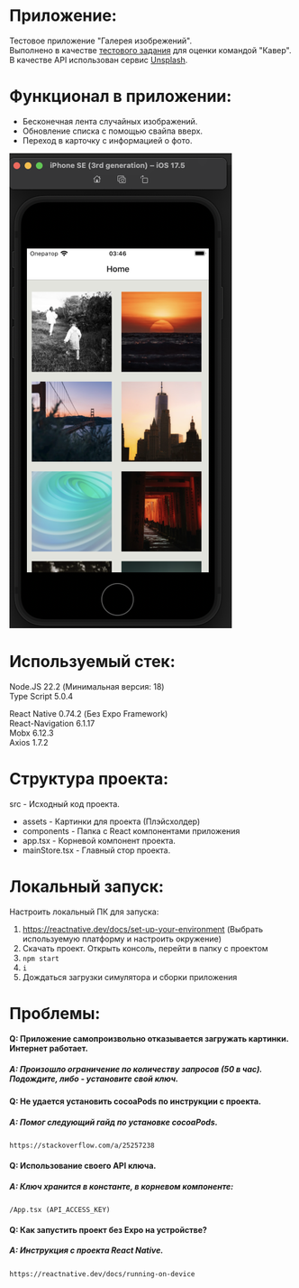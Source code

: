 # Приложение:
Тестовое приложение "Галерея изобрежений".  
Выполнено в качестве [тестового задания](Test.md) для оценки командой "Кавер".  
В качестве API использован сервис [Unsplash](https://unsplash.com/).  
# Функционал в приложении:
- Бесконечная лента случайных изображений.
- Обновление списка с помощью свайпа вверх.
- Переход в карточку с информацией о фото.

![Фото интерфейса приложения](example.png "Home")

# Используемый стек:
Node.JS 22.2 (Минимальная версия: 18)  
Type Script 5.0.4  

React Native 0.74.2  (Без Expo Framework)  
React-Navigation 6.1.17  
Mobx 6.12.3  
Axios 1.7.2  

# Структура проекта:
src - Исходный код проекта.
- assets - Картинки для проекта (Плэйсхолдер)
- components - Папка с React компонентами приложения
- app.tsx - Корневой компонент проекта.
- mainStore.tsx - Главный стор проекта.

# Локальный запуск:
Настроить локальный ПК для запуска:
1. https://reactnative.dev/docs/set-up-your-environment (Выбрать используемую платформу и настроить окружение)
2. Скачать проект. Открыть консоль, перейти в папку с проектом
3. `npm start`
4. `i`
5. Дождаться загрузки симулятора и сборки приложения

# Проблемы:  
#### Q: Приложение самопроизвольно отказывается загружать картинки. Интернет работает.
##### A: Произошло ограничение по количеству запросов (50 в час). Подождите, либо - установите свой ключ.  
#### Q: Не удается установить cocoaPods по инструкции с проекта.
##### A: Помог следующий гайд по установке cocoaPods.
`https://stackoverflow.com/a/25257238` 
#### Q: Использование своего API ключа.
##### A: Ключ хранится в константе, в корневом компоненте:
`/App.tsx (API_ACCESS_KEY)`

#### Q: Как запустить проект без Expo на устройстве?
##### A: Инструкция с проекта React Native.
`https://reactnative.dev/docs/running-on-device`